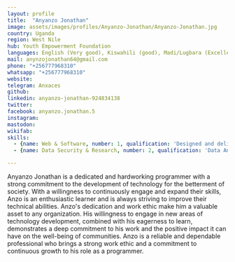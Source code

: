 ```yaml
---
layout: profile
title:  "Anyanzo Jonathan"
image: assets/images/profiles/Anyanzo-Jonathan/Anyanzo-Jonathan.jpg
country: Uganda
region: West Nile
hub: Youth Empowerment Foundation
languages: English (Very good), Kiswahili (good), Madi/Lugbara (Excellent)
mail: anynzojonathan64@gmail.com
phone: "+256777968310"
whatsapp: "+256777968310"
website: 
telegram: Anxaces
github: 
linkedin: anyanzo-jonathan-924834138
twitter: 
facebook: anyanzo.jonathan.5
instagram: 
mastodon: 
wikifab:
skills:
  - {name: Web & Software, number: 1, qualification: 'Designed and delivered computer literacy and ICT training programs for refugees Conducted training sessions on basic computer skills, internet use, and software applications Provided personalized support and mentorship to ensure that refugees were able to apply their new skills effectively Developed training materials and instructional videos to supplement in-person training Participated in program planning and evaluation to ensure the ongoing effectiveness of training programs'}
  - {name: Data Security & Research, number: 2, qualification: 'Data Analyst - Certificate in data science'} 

---
```

Anyanzo Jonathan is a dedicated and hardworking programmer with a strong commitment to the development of technology for the betterment of society. With a willingness to continuously engage and expand their skills, Anzo is an enthusiastic learner and is always striving to improve their technical abilities.
Anzo's dedication and work ethic make him a valuable asset to any organization. His willingness to engage in new areas of technology development, combined with his eagerness to learn, demonstrates a deep commitment to his work and the positive impact it can have on the well-being of communities. Anzo is a reliable and dependable professional who brings a strong work ethic and a commitment to continuous growth to his role as a programmer.
